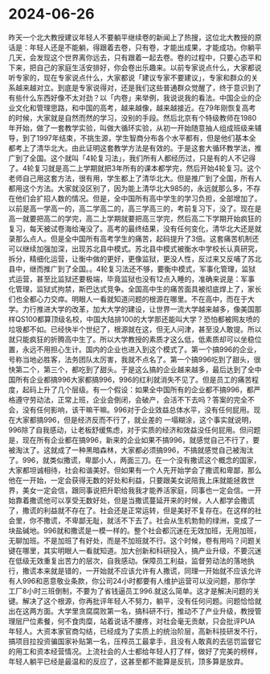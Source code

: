 # 2024-06-26

昨天一个北大教授建议年轻人不要躺平继续卷的新闻上了热搜，这位北大教授的原话是：年轻人还是不能躺，得跟着去卷，只有卷，才能出成果，才能成功。你躺平几天，会发现这个世界离你远去，只有跟着一起去卷。卷的过程中，只要心态平和下来，把自己的家庭生活安排好，你会卷出乐趣来。以前专家说点什么，大家都说听专家的，现在专家说点什么，大家都说「建议专家不要建议」，专家和群众的关系越来越对立。到底是专家说得对，还是我们这些普通群众觉醒了，终于意识到了有些什么东西好像不太对劲？以「内卷」来举例，我说说我的看法。中国企业的企业文化和管理思路，和中国的高考，越来越像，越来越接近。在79年刚恢复高考的时候，大家就是自然而然的学习，没别的手段。然后北京有个特级教师在1980年开始，做了一套教学实验，叫做大循环实验，从初一开始随意抽人组成班级来辅导，到了1997年结束，不挑生源，学生智商分布各个水平都有，但是他们基本全都考上了清华北大。由此证明这套教学方法是有效的。于是这套大循环教学法，推广到了全国。这个就叫「4轮复习法」，我们所有人都经历过，只是有的人不记得了。4轮复习就是高二上学期就把3年所有的课本都学完，然后开始4轮复习。这个老师自己用这套方法，很有用，学生都上了清华北大。但是推广到了全国，所有人都用这个方法。大家就没区别了，因为能上清华北大985的，永远就那么多，不存在他们会扩招人数的情况。但是，全中国所有高中学生的学习负担，全部增加了。以前是高一学高一的，高二学高二的，高三学高三的，考前复习下，没了。现在是高一就要把高二的学完，高二上学期就要把高三学完，然后高二下学期开始疯狂的复习，每天被试卷海给淹没了。高考的最终结果，没有任何变化，清华北大还是就录那么点人。但是全中国所有高考学生的痛苦，起码提升了3倍。这套痛苦机制还可以继续加强加深，出现苏北县中模式。苏北县中模式被衡水中学校长认真研究，拆分，精细化运营，让衡中做的更好，更像监狱，更没人性，反过来又反哺了苏北县中，继而推广到了全国。。4轮复习法还不够，要衡中模式，军事化管理，监狱式运营，甚至比监狱还要极端，毕竟监狱也没有12点入睡的，准确来说是：军事化管理，监狱式拘禁，斯巴达式竞争。全国高中生的痛苦面具被彻底焊上了，家长们也全都心力交瘁。明眼人一看就知道问题的根源在哪里。不在高中，而在于大学。力行推进大学的改革，加大大学的建设，让世界一流大学越来越多，像美国那样QS100都算顶级名校，中国大陆排100的大学那还能叫大学？恐怕都被网友喷的垃圾都不如。已经快半个世纪了，根源就在这，但无人问津，甚至没人敢提。所以就只能疯狂的折腾高中生了。所以大学教授的素质才这么低，低素质却可以坐稳位置，永远不用担心生计。国内的企业也进入到这个模式了。第一个搞996的企业，号称当地必胜客，法务团队太厉害，我就不点名了。第一个搞996吃到了甜头，很快第二个，第三个，都吃到了甜头。于是这么搞的企业越来越多，最后达到了全中国所有企业都搞996大家都搞996，996的红利就消失不见了。但是员工的痛苦程度，起码上升了几个层级。有一个假设：如果全中国所有的企业都不搞996，都严格遵守劳动法，正常上班，企业会倒闭，会破产，会活不下去吗？答案的完全不会，没有任何影响，该干嘛干嘛。996对于企业效益总体水平，没有任何屁用。现在大家都搞996，但是经济反而不行了，就业差的 一塌糊涂，这个事实就说明，996除了自我感动，让老板舒缓焦虑，对于实质的经济和效益没任何屁用。但问题是，现在所有企业都在搞996，新来的企业如果不搞996，就感觉自己不行了，要被淘汰了。这就成了一种黑暗森林，大家都必须搞996，不搞就感觉自己被淘汰了。996，就类似撒谎，卑鄙小人，两面三刀。在一个没有撒谎这个概念的国家，大家都坦诚相待，社会和谐美好。但如果有一个人先开始学会了撒谎和卑鄙，那么他在一开始，一定会获得无数的好处和利益，只要跟美女说陪我上床就能拯救世界，美女一定会信，跟同事说把升职给我我才能养活家庭，同事也一定会信。一开始靠着撒谎他可以享受无数好处，但是当撒谎蔓延开来的时候，人人都学会撒谎了，撒谎的利益就不存在了。社会还是正常运转，但是美好不复存在。在这样的社会里，你不撒谎，不卑鄙无耻，就活不下去了。社会从生机勃勃的绿洲，变成了一块盐碱地。996就和撒谎是一模一样的。整个社会都沉迷在无效加班，无用加班，无聊加班。不是加班了有好处，而是不加班就不行。这个时候，卷有用吗？问题关键在哪里，其实明眼人一看就知道。加大创新和科研投入，搞产业升级，不要沉迷在低级无效重复出苦力的层次，自我感动。保障员工利益，监督劳动法的落地执行，撒谎本来就是错的，一开始就不应该允许有人撒谎，同理一开始就不应该允许有人996和恶意敬业条款，你公司24小时都要有人维护运营可以没问题，那你学工厂8小时三班倒制，不要为了省钱逼员工996.就这么简单。这才是解决问题的关键。解决了这个根源，你再批评年轻人不努力，躺平，没有任何问题。问题恰恰就出在这两方面。大学里贪腐腐败第一名，搞科研不行，推动不了产业升级，教授管理层尸位素餐，何不食肉糜，站着说话不腰疼，对社会毫无贡献，只会批评PUA年轻人。大资本家官商勾结，已经成为了实质上的统治阶层，高新科技研发不行，搞项目拉投资骗国家补贴第一名，压榨员工最拿手，且没有人敢真的去惩罚监督它的用工和资本经营情况。上流社会的人士都给年轻人打了样，做好了完美的榜样，年轻人躺平已经是最温和的反应了，这甚至都不能算是反抗，顶多算是放弃。
